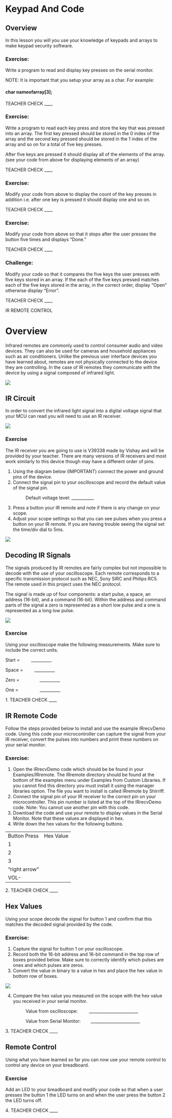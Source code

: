 # Keypad And Code

## Overview

In this lesson you will you use your knowledge of keypads and arrays to make keypad security software.

### Exercise:

Write a program to read and display key presses on the serial monitor.

NOTE: It is important that you setup your array as a char. For example:

#### char nameofarray\[3\];

TEACHER CHECK \_\_\_\_

### Exercise:

Write a program to read each key press and store the key that was pressed into an array. The first key pressed should be stored in the 0 index of the array and the second key pressed should be stored in the 1 index of the array and so on for a total of five key presses.

After five keys are pressed it should display all of the elements of the array. (see your code from above for displaying elements of an array)

TEACHER CHECK \_\_\_\_

### Exercise:

Modify your code from above to display the count of the key presses in addition i.e. after one key is pressed it should display one and so on.

TEACHER CHECK \_\_\_\_

### Exercise:

Modify your code from above so that it stops after the user presses the button five times and displays “Done.”

TEACHER CHECK \_\_\_\_

### Challenge:

Modify your code so that it compares the five keys the user presses with five keys stored in an array. If the each of the five keys pressed matches each of the five keys stored in the array, in the correct order, display “Open” otherwise display “Error”.

TEACHER CHECK \_\_\_\_

IR REMOTE CONTROL

# Overview

Infrared remotes are commonly used to control consumer audio and video devices. They can also be used for cameras and household appliances such as air conditioners. Unlike the previous user interface devices you have learned about, remotes are not physically connected to the device they are controlling. In the case of IR remotes they communicate with the device by using a signal composed of infrared light.

![](images/image5.png)

## IR Circuit

In order to convert the infrared light signal into a digital voltage signal that your MCU can read you will need to use an IR receiver.

![](images/image116.png)

### Exercise

The IR receiver you are going to use is V39338 made by Vishay and will be provided by your teacher. There are many versions of IR receivers and most work similarly to this device though may have a different order of pins.

1.  Using the diagram below (IMPORTANT) connect the power and ground pins of the device.
2.  Connect the signal pin to your oscilloscope and record the default value of the signal pin.

                Default voltage level: \_\_\_\_\_\_\_\_\_\_\_

3.  Press a button your IR remote and note if there is any change on your scope.
4.  Adjust your scope settings so that you can see pulses when you press a button on your IR remote. If you are having trouble seeing the signal set the time/div dial to 5ms.

![](images/image65.png)

## Decoding IR Signals

The signals produced by IR remotes are fairly complex but not impossible to decode with the use of your oscilloscope. Each remote corresponds to a specific transmission protocol such as NEC, Sony SIRC and Philips RC5. The remote used in this project uses the NEC protocol.  

The signal is made up of four components: a start pulse, a space, an address (16-bit), and a command (16-bit). Within the address and command parts of the signal a zero is represented as a short low pulse and a one is represented as a long low pulse.

![](images/image113.png)

### Exercise

Using your oscilloscope make the following measurements. Make sure to include the correct units.

Start =         \_\_\_\_\_\_\_\_\_\_

Space =         \_\_\_\_\_\_\_\_\_\_

Zero =                \_\_\_\_\_\_\_\_\_\_

One =                 \_\_\_\_\_\_\_\_\_\_

1\. TEACHER CHECK \_\_\_\_

## IR Remote Code

Follow the steps provided below to install and use the example IRrecvDemo code. Using this code your microcontroller can capture the signal from your IR receiver, convert the pulses into numbers and print these numbers on your serial monitor.

### Exercise:

1.  Open the IRrecvDemo code which should be be found in your Examples/IRremote. The IRremote directory should be found at the bottom of the examples menu under Examples from Custom Libraries. If you cannot find this directory you must install it using the manager libraries option. The file you want to install is called IRremote by Shirriff.
2.  Connect the signal pin of your IR receiver to the correct pin on your microcontroller. This pin number is listed at the top of the IRrecvDemo code. Note: You cannot use another pin with this code.
3.  Download the code and use your remote to display values in the Serial Monitor. Note that these values are displayed in hex.
4.  Write down the hex values for the following buttons.

|               |           |
| ------------- | --------- |
| Button Press  | Hex Value |
| 1             |           |
| 2             |           |
| 3             |           |
| “right arrow” |           |
| VOL-          |           |

2\. TEACHER CHECK \_\_\_\_

## Hex Values

Using your scope decode the signal for button 1 and confirm that this matches the decoded signal provided by the code.

### Exercise:

1.  Capture the signal for button 1 on your oscilloscope.
2.  Record both the 16-bit address and 16-bit command in the top row of boxes provided below. Make sure to correctly identify which pulses are ones and which pulses are zeros.
3.  Convert the value in binary to a value in hex and place the hex value in bottom row of boxes.

![](images/image3.png)

4.  Compare the hex value you measured on the scope with the hex value you received in your serial monitor.

                Value from oscilloscope:         \_\_\_\_\_\_\_\_\_\_\_\_\_\_\_\_\_\_\_\_\_\_\_\_

                Value from Serial Monitor:        \_\_\_\_\_\_\_\_\_\_\_\_\_\_\_\_\_\_\_\_\_\_\_\_

3\. TEACHER CHECK \_\_\_\_

## Remote Control

Using what you have learned so far you can now use your remote control to control any device on your breadboard.

### Exercise

Add an LED to your breadboard and modify your code so that when a user presses the button 1 the LED turns on and when the user press the button 2 the LED turns off.

4\. TEACHER CHECK \_\_\_\_
